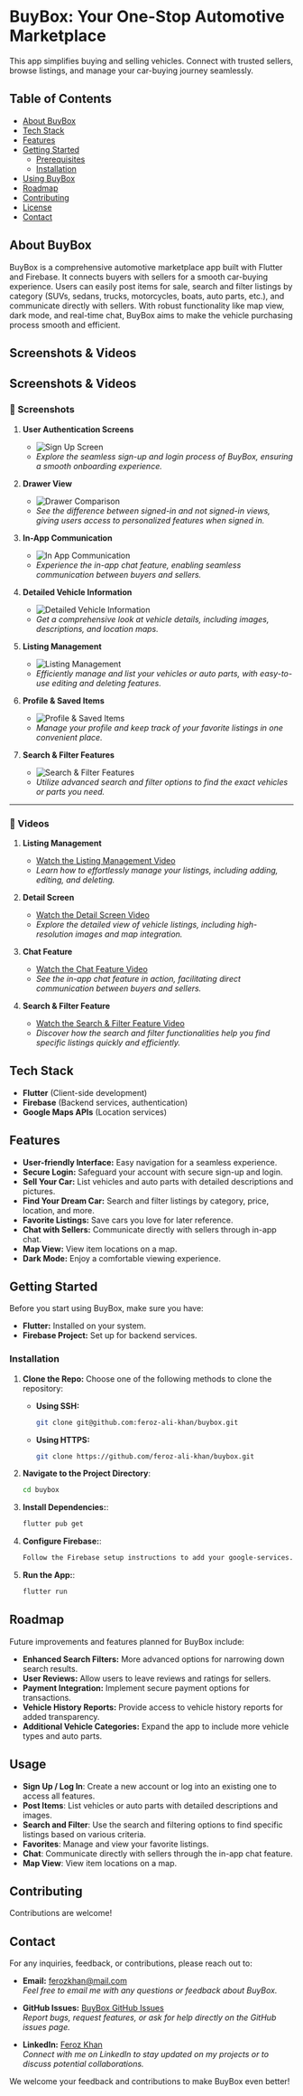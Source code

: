 # BuyBox: Your One-Stop Automotive Marketplace

This app simplifies buying and selling vehicles. Connect with trusted sellers, browse listings, and manage your car-buying journey seamlessly.

## Table of Contents
* [About BuyBox](#about-the-project)
* [Tech Stack](#tech-stack)
* [Features](#features)
* [Getting Started](#getting-started)
    * [Prerequisites](#prerequisites)
    * [Installation](#installation)
* [Using BuyBox](#usage)
* [Roadmap](#roadmap)
* [Contributing](#contributing)
* [License](#license)
* [Contact](#contact)

## About BuyBox 

BuyBox is a comprehensive automotive marketplace app built with Flutter and Firebase. It connects buyers with sellers for a smooth car-buying experience. Users can easily post items for sale, search and filter listings by category (SUVs, sedans, trucks, motorcycles, boats, auto parts, etc.), and communicate directly with sellers. With robust functionality like map view, dark mode, and real-time chat, BuyBox aims to make the vehicle purchasing process smooth and efficient.

## Screenshots & Videos

## Screenshots & Videos

### 📸 Screenshots

1. **User Authentication Screens**
   - ![Sign Up Screen](assets/media/Signup_Login.png)
   - *Explore the seamless sign-up and login process of BuyBox, ensuring a smooth onboarding experience.*

2. **Drawer View**
   - ![Drawer Comparison](assets/media/Drawer_Signed_vs_NotSigned.png)
   - *See the difference between signed-in and not signed-in views, giving users access to personalized features when signed in.*

3. **In-App Communication**
   - ![In App Communication](assets/media/Chat_Features.png)
   - *Experience the in-app chat feature, enabling seamless communication between buyers and sellers.*

4. **Detailed Vehicle Information**
   - ![Detailed Vehicle Information](assets/media/Detailed_Vehicle_Information.png)
   - *Get a comprehensive look at vehicle details, including images, descriptions, and location maps.*

5. **Listing Management**
   - ![Listing Management](assets/media/Listing_Managment.png)
   - *Efficiently manage and list your vehicles or auto parts, with easy-to-use editing and deleting features.*

6. **Profile & Saved Items**
   - ![Profile & Saved Items](assets/media/MyProfile&SavedItems.png)
   - *Manage your profile and keep track of your favorite listings in one convenient place.*

7. **Search & Filter Features**
   - ![Search & Filter Features](assets/media/Search&FIlter.png)
   - *Utilize advanced search and filter options to find the exact vehicles or parts you need.*

---

### 🎥 Videos

1. **Listing Management**
   - [Watch the Listing Management Video](https://youtu.be/o6xA20J1ThU)
   - *Learn how to effortlessly manage your listings, including adding, editing, and deleting.*

2. **Detail Screen**
   - [Watch the Detail Screen Video](https://youtu.be/55udmKIJ0CU)
   - *Explore the detailed view of vehicle listings, including high-resolution images and map integration.*

3. **Chat Feature**
   - [Watch the Chat Feature Video](https://youtu.be/wXaKX9Dgsuc)
   - *See the in-app chat feature in action, facilitating direct communication between buyers and sellers.*

4. **Search & Filter Feature**
   - [Watch the Search & Filter Feature Video](https://youtu.be/AVCtrwxUHog)
   - *Discover how the search and filter functionalities help you find specific listings quickly and efficiently.*


## Tech Stack
* **Flutter** (Client-side development)
* **Firebase** (Backend services, authentication)
* **Google Maps APIs** (Location services)

## Features
* **User-friendly Interface:** Easy navigation for a seamless experience.
* **Secure Login:** Safeguard your account with secure sign-up and login.
* **Sell Your Car:** List vehicles and auto parts with detailed descriptions and pictures.
* **Find Your Dream Car:** Search and filter listings by category, price, location, and more.
* **Favorite Listings:** Save cars you love for later reference.
* **Chat with Sellers:** Communicate directly with sellers through in-app chat.
* **Map View:** View item locations on a map.
* **Dark Mode:** Enjoy a comfortable viewing experience.

## Getting Started

Before you start using BuyBox, make sure you have:
* **Flutter:** Installed on your system.
* **Firebase Project:** Set up for backend services.

### Installation
1. **Clone the Repo:**
   Choose one of the following methods to clone the repository:

   - **Using SSH:**  
     ```bash
     git clone git@github.com:feroz-ali-khan/buybox.git
     ```

   - **Using HTTPS:**  
     ```bash
     git clone https://github.com/feroz-ali-khan/buybox.git
     ```
2. **Navigate to the Project Directory**:
   ```bash
   cd buybox
3. **Install Dependencies:**:
    ```bash
   flutter pub get
4. **Configure Firebase:**:
    ```bash
   Follow the Firebase setup instructions to add your google-services.json or GoogleService-Info.plist file to the project.
5. **Run the App:**:
    ```bash
   flutter run
## Roadmap

Future improvements and features planned for BuyBox include:
- **Enhanced Search Filters:** More advanced options for narrowing down search results.
- **User Reviews:** Allow users to leave reviews and ratings for sellers.
- **Payment Integration:** Implement secure payment options for transactions.
- **Vehicle History Reports:** Provide access to vehicle history reports for added transparency.
- **Additional Vehicle Categories:** Expand the app to include more vehicle types and auto parts.


## Usage

- **Sign Up / Log In**: Create a new account or log into an existing one to access all features.
- **Post Items**: List vehicles or auto parts with detailed descriptions and images.
- **Search and Filter**: Use the search and filtering options to find specific listings based on various criteria.
- **Favorites**: Manage and view your favorite listings.
- **Chat**: Communicate directly with sellers through the in-app chat feature.
- **Map View**: View item locations on a map.

## Contributing

Contributions are welcome!

## Contact

For any inquiries, feedback, or contributions, please reach out to:

- **Email:** [ferozkhan@mail.com](mailto:ferozalikhan666@gmail.com)  
  *Feel free to email me with any questions or feedback about BuyBox.*

- **GitHub Issues:** [BuyBox GitHub Issues](https://github.com/feroz-ali-khan/buybox/issues)  
  *Report bugs, request features, or ask for help directly on the GitHub issues page.*

- **LinkedIn:** [Feroz Khan](https://www.linkedin.com/in/feroz-khan-95a166318/)  
  *Connect with me on LinkedIn to stay updated on my projects or to discuss potential collaborations.*


We welcome your feedback and contributions to make BuyBox even better!







   


        

    
